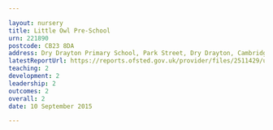 ```yaml
---

layout: nursery
title: Little Owl Pre-School
urn: 221890
postcode: CB23 8DA
address: Dry Drayton Primary School, Park Street, Dry Drayton, Cambridge, Cambridgeshire, CB23 8DA
latestReportUrl: https://reports.ofsted.gov.uk/provider/files/2511429/urn/221890.pdf
teaching: 2
development: 2
leadership: 2
outcomes: 2
overall: 2
date: 10 September 2015

---
```

